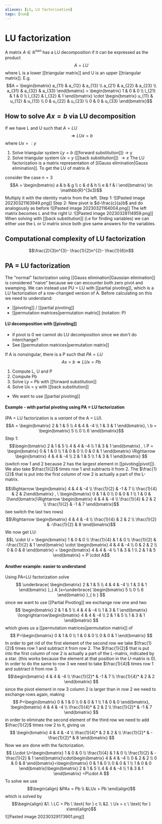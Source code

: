 ```yaml
---
aliases: [LU, LU factorisation]
tags: [num]
---
```

# LU factorization
A matrix $A \in \mathbb{R}^{nxn}$ has a LU decomposition if it can be expressed as the product$$A=LU$$where L is a lower [[triangular matrix]] and U is an upper [[triangular matrix]].
E.g.
$$A = \begin{bmatrix} a_{11} & a_{12} & a_{13} \\ a_{21} & a_{22} & a_{23} \\ a_{31} & a_{32} & a_{33} \end{bmatrix} = \begin{bmatrix} 1 & 0 & 0 \\ l_{21} & 1 & 0 \\ l_{32} & l_{32} & 1 \end{bmatrix} \cdot \begin{bmatrix} u_{11} & u_{12} & u_{13} \\ 0 & u_{22} & u_{23} \\ 0 & 0 & u_{33} \end{bmatrix}$$
## How to solve $Ax = b$ via LU decomposition
If we have L and U such that $A = LU$  $$ \Rightarrow LUx = b$$where $Ux =: y$
1. Solve triangular system $Ly = b$ ([[forward substitution]]) $\rightarrow$ y
2. Solve triangular system $Ux = y$ ([[back substitution]]) $\rightarrow x$
The LU factorization is a matrix representation of [[Gauss elimination|Gauss elimination]].
To get the LU of matrix A:

consider the case $n=3$ 
$$A = \begin{bmatrix} a & b & g \\ c & d & h \\ e & f & i \end{bmatrix} \in \mathbb{R}^{3x3}$$ Multiply it with the identity matrix from the left. 
Step 1:
![[Pasted image 20230321163949.png]]
Step 2: New pivot is $d-\frac{c}{a}b$ and do analogously as before
![[Pasted image 20230321164004.png]]
The left matrix becomes L and the right U.
![[Pasted image 20230328114959.png]]
When solving with [[back substitution]] (i.e for finding variables) we can either use the L or U matrix since both give same answers for the variables.

## Computational complexity of LU factorization
$$\frac{2}{3}n^{3}- \frac{1}{2}n^{2}- \frac{1}{6}n$$

## PA = LU factorization
The "normal" factorization using [[Gauss elimination|Gaussian elimination]] is considered "naive" because we can encounter both zero pivot and swamping. We can instead use PU = LU with [[partial pivoting]], which is a LU factorization of a row-changed version of A. 
Before calculating on this we need to understand: 
- [[pivoting]] / [[partial pivoting]]
- [[permutation matrices|permutation matrix]] (notation: P)


#### LU decomposition with [[pivoting]]
- if pivot is 0 we cannot do LU decomposition since we don't do interchange?
- See [[permutation matrices|permutation matrix]]

If A is nonsingular, there is a P such that $PA = LU$ $$Ax = b \Rightarrow LUx = Pb$$
1. Compute L, U and P
2. Compute Pb
3. Solve Ly = Pb with [[forward substitution]]
4. Solve Ux = y with [[back substitution]]

- We want to use [[partial pivoting]]

#### Example - with partial pivoting using PA = LU factorization
(PA = LU factorization is a *variant* of the A = LU).
$$A = \begin{bmatrix} 2 & 1 & 5 \\ 4 & 4 & -4 \\ 1 & 3 & 1 \end{bmatrix}, \ b = \begin{bmatrix} 5 \\ 0 \\ 6 \end{bmatrix}$$
Step 1: $$\begin{bmatrix} 2 & 1 & 5 \\ 4 & 4 & -4 \\ 1 & 3 & 1 \end{bmatrix} , \ P = \begin{bmatrix} 0 & 1 & 0 \\ 1 & 0 & 0 \\ 0 & 0 & 1 \end{bmatrix} \Rightarrow \begin{bmatrix} 4 & 4 & -4 \\ 2 & 1 & 5 \\ 1 & 3 & 1 \end{bmatrix} $$(switch row 1 and 2 because 2 has the largest element in [[pivoting|pivot]]). We also take $\frac{1}{2}$ times row 1 and subtracts it from 2. The $\frac{1}{2}$ that is put into the first column of row 2 is actually a part of the L-matrix. 

$$\Rightarrow \begin{bmatrix} 4 & 4 & -4 \\ \frac{1}{2} & -1 & 7 \\ \frac{1}{4} & 2 & 2\end{bmatrix} , \ \begin{bmatrix} 0 & 1 & 0 \\ 0  & 0 & 1 \\ 1 & 0 & 0\end{bmatrix}\Rightarrow \begin{bmatrix} 4 & 4 & -4 \\ \frac{1}{4} & 2 & 2 \\ \frac{1}{2} & -1 & 7 \end{bmatrix}$$(we switch the last two rows) $$\Rightarrow \begin{bmatrix} 4 & 4 & -4 \\ \frac{1}{4} & 2 & 2 \\ \frac{1}{2} & -\frac{1}{2} & 8 \end{bmatrix}$$We now get LU: $$L \cdot U = \begin{bmatrix} 1 & 0 & 0 \\ \frac{1}{4} & 1 & 0 \\ \frac{1}{2} & -\frac{1}{2} & 1 \end{bmatrix} \cdot \begin{bmatrix} 4 & 4 & -4 \\ 0 & 2 & 2 \\ 0 & 0 & 8 \end{bmatrix} = \begin{bmatrix} 4 & 4 & -4 \\ 1 & 3 & 1 \\ 2 & 1 & 5 \end{bmatrix} = P \cdot A$$

#### Another example: easier to understand
Using PA=LU factorization solve
$$
\underbrace{ \begin{bmatrix}
2 & 1 & 5 \\
4 & 4 & -4 \\
1 & 3 & 1
\end{bmatrix} }_{ A }x=\underbrace{ \begin{bmatrix}
5 \\
0 \\
6
\end{bmatrix} }_{ b }
$$
since we want to use [[Partial Pivoting]] we exchange row one and two
$$
\begin{bmatrix}
2 & 1 & 5 \\
4 & 4 & -4 \\
1 & 3 & 1
\end{bmatrix} \longrightarrow\begin{bmatrix}
4 & 4 & -4 \\
2 & 1 & 5 \\
1 & 3 & 1
\end{bmatrix}
$$
which gives us a [[permutation matrices|permutation matrix]] of 
$$
P=\begin{bmatrix}
0 & 1 & 0 \\
1 & 0 & 0  \\
0 & 0 & 1
\end{bmatrix}
$$
In order to get rid of the first element of the second row we take $\frac{1}{2}$ times row 1 and subtract it from row 2. The $\frac{1}{2}$ that is put into the first column of row 2 is actually a part of the $L$-matrix, indicated by a star. (this works because the element at that position in the $U$-matrix is 0). In order to do the same to row 3 we need to take $\frac{1}{4}$ times row 1 and subtract it from row 3.
$$\begin{bmatrix}
4 & 4 & -4 \\
\frac{1}{2}* & -1 & 7 \\
\frac{1}{4}* & 2 & 2
\end{bmatrix}
$$
since the pivot element in row 3 column 2 is larger than in row 2 we need to exchange rows again, making 
$$
P=\begin{bmatrix}
0 & 1 & 0 \\
0 & 0 & 1 \\
1 & 0 & 0
\end{bmatrix}, 
\begin{bmatrix}
4 & 4 & -4 \\
\frac{1}{4}* & 2 & 2 \\
\frac{1}{2}* & -1 & 7
\end{bmatrix}
$$
in order to eliminate the second element of the third row we need to add $\frac{1}{2}$ times row 2 to it, giving us
$$
\begin{bmatrix}
4 & 4 & -4 \\
\frac{1}{4}* & 2 & 2 &  \\
\frac{1}{2}* & -\frac{1}{2}* & 8
\end{bmatrix}
$$
Now we are done with the factorization. 
$$
L\cdot U=\begin{bmatrix}
1 & 0 & 0  \\
\frac{1}{4} & 1 & 0 \\
\frac{1}{2} & -\frac{1}{2} & 1
\end{bmatrix}\cdot\begin{bmatrix}
4 & 4 & -4  \\
0 & 2 & 2  \\
0 & 0 & 8
\end{bmatrix}=\begin{bmatrix}
0 & 1 & 0 \\
0 & 0 & 1 \\
1 & 0 & 0
\end{bmatrix}\begin{bmatrix}
2 & 1 & 5 \\
4 & 4 & -4 \\
1 & 3 & 1
\end{bmatrix} =P\cdot A
$$
To solve we use $$\begin{align} &PAx = Pb \\ &LUx = Pb \end{align}$$which is solved by $$\begin{align} &1. \ LC = Pb \ \text{ for }  c \\ &2. \ Ux = c \ \text{ for } x\end{align}$$
![[Pasted image 20230329173901.png]]
